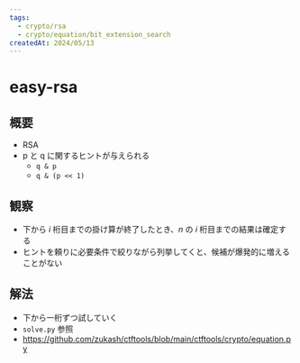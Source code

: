```yaml
---
tags:
  - crypto/rsa
  - crypto/equation/bit_extension_search
createdAt: 2024/05/13
---
```


# easy-rsa

## 概要

* RSA
* p と q に関するヒントが与えられる
  * `q & p`
  * `q & (p << 1)`

## 観察

* 下から $i$ 桁目までの掛け算が終了したとき、$n$ の $i$ 桁目までの結果は確定する
* ヒントを頼りに必要条件で絞りながら列挙してくと、候補が爆発的に増えることがない

## 解法

* 下から一桁ずつ試していく
* `solve.py` 参照
* <https://github.com/zukash/ctftools/blob/main/ctftools/crypto/equation.py>
